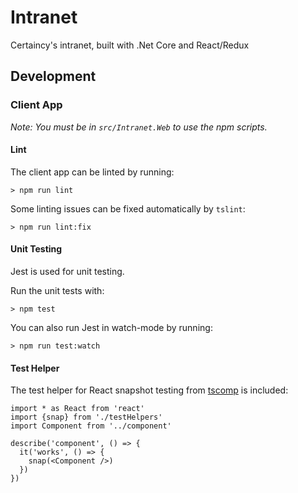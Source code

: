 # Intranet

Certaincy's intranet, built with .Net Core and React/Redux

## Development

### Client App

_Note: You must be in `src/Intranet.Web` to use the npm scripts._

#### Lint

The client app can be linted by running:

```
> npm run lint
```

Some linting issues can be fixed automatically by `tslint`:

```
> npm run lint:fix
```

#### Unit Testing

Jest is used for unit testing.

Run the unit tests with:

```
> npm test
```

You can also run Jest in watch-mode by running:

```
> npm run test:watch
```

#### Test Helper

The test helper for React snapshot testing from [tscomp](https://github.com/beanloop/tscomp) is included:

```
import * as React from 'react'
import {snap} from './testHelpers'
import Component from '../component'

describe('component', () => {
  it('works', () => {
    snap(<Component />)
  })
})
```
